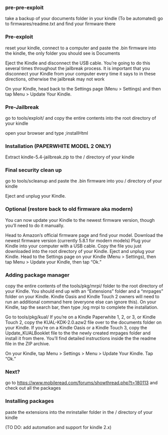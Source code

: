 
### pre-pre-exploit
take a backup of your documents folder in your kindle (To be automated)
go to firmwares/readme.txt
and find your firmware there

### Pre-exploit
reset your kindle, connect to a computer and paste the .bin firmware into the kindle, the only folder you should see is Documents


Eject the Kindle and disconnect the USB cable. You’re going to do this several times throughout the jailbreak process. It is important that you disconnect your Kindle from your computer every time it says to in these directions, otherwise the jailbreak may not work

On your Kindle, head back to the Settings page (Menu > Settings) and then tap Menu > Update Your Kindle.

### Pre-Jailbreak
go to tools/exploit/ and copy the entire contents into the root directory of your kindle


open your browser and type ;installHtml

### Installation (PAPERWHITE MODEL 2 ONLY)
Extract kindle-5.4-jailbreak.zip to the / directory of your kindle


### Final security clean up

go to tools/scleanup and paste the .bin firmware into you / directory of your kindle


Eject and unplug your Kindle.


### Optional (restore back to old firmware aka modern)
You can now update your Kindle to the newest firmware version, though you’ll need to do it manually.

Head to Amazon’s official firmware page and find your model.
Download the newest firmware version (currently 5.8.1 for modern models)
Plug your Kindle into your computer with a USB cable.
Copy the file you just downloaded into the root directory of your Kindle.
Eject and unplug your Kindle.
Head to the Settings page on your Kindle (Menu > Settings), then tap Menu > Update your Kindle, then tap “Ok.”

### Adding package manager


copy the entire contents of the tools/pkg/mrpi/ folder to the root directory of your Kindle. You should end up with an “Extensions” folder and a “mrpages” folder on your Kindle. Kindle Oasis and Kindle Touch 2 owners will need to run an additional command here (everyone else can ignore this). On your Kindle, tap the search bar, then type ;log mrpi to complete the installation.


Go to tools/pkg/kual/ If you’re on a Kindle Paperwhite 1, 2, or 3, or Kindle Touch 2, copy the KUAL-KDK-2.0.azw2 file over to the documents folder on your Kindle. If you’re on a Kindle Oasis or a Kindle Touch 3, copy the Update_KUALBooklet file to the the newly created mrpages folder and install it from there. You’ll find detailed instructions inside the the readme file in the ZIP archive.


On your Kindle, tap Menu > Settings > Menu > Update Your Kindle. Tap “Ok.”

### Next?
go to https://www.mobileread.com/forums/showthread.php?t=180113 and check out all the packages


### Installing packages
paste the extensions into the mrinstaller folder in the / directory of your kindle

(TO DO: add automation and support for kindle 2.x)
